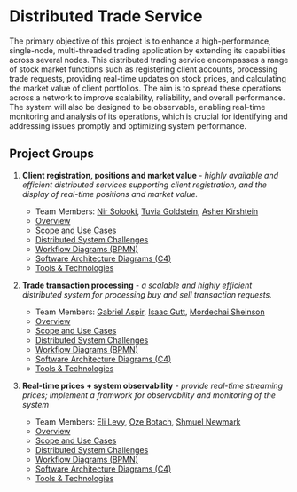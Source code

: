 # Distributed Trade Service

The primary objective of this project is to enhance a high-performance, single-node, multi-threaded trading application by extending its capabilities across several nodes. This distributed trading service encompasses a range of stock market functions such as registering client accounts, processing trade requests, providing real-time updates on stock prices, and calculating the market value of client portfolios. The aim is to spread these operations across a network to improve scalability, reliability, and overall performance. The system will also be designed to be observable, enabling real-time monitoring and analysis of its operations, which is crucial for identifying and addressing issues promptly and optimizing system performance.

## Project Groups

1. **Client registration, positions and market value** - _highly available and efficient distributed services supporting client registration, and the display of real-time positions and market value._
   - Team Members: [Nir Solooki](mailto:nsolooki@mail.yu.edu>), [Tuvia Goldstein](mailto:tjgoldst@mail.yu.edu), [Asher Kirshtein](mailto:ackirsht@mail.yu.edu>)
   - [Overview](./group-t1/README.md)
   - [Scope and Use Cases](./group-t1/scope.md)
   - [Distributed System Challenges](./group-t1/challenges.md)
   - [Workflow Diagrams (BPMN)](./group-t1/workflow.md)
   - [Software Architecture Diagrams (C4)](./group-t1/architecture.md)
   - [Tools & Technologies](./group-t1/technologies.md)

2. **Trade transaction processing** - _a scalable and highly efficient distributed system for processing buy and sell transaction requests._
   - Team Members: [Gabriel Aspir](mailto:gaspir@mail.yu.edu), [Isaac Gutt](mailto:igutt@mail.yu.edu), [Mordechai Sheinson](mailto:msheinso@mail.yu.edu)
   - [Overview](./group-t2/README.md)
   - [Scope and Use Cases](./group-t2/scope.md)
   - [Distributed System Challenges](./group-t2/challenges.md)
   - [Workflow Diagrams (BPMN)](./group-t2/workflow.md)
   - [Software Architecture Diagrams (C4)](./group-t2/architecture.md)
   - [Tools & Technologies](./group-t2/technologies.md)
  
3. **Real-time prices + system observability** - _provide real-time streaming prices; implement a framwork for observability and monitoring of the system_
   - Team Members: [Eli Levy](mailto:emlevy1@mail.yu.edu), [Oze Botach](mailto:obotach@mail.yu.edu), [Shmuel Newmark](mailto:snewmark@mail.yu.edu)
   - [Overview](./group-t3/README.md)
   - [Scope and Use Cases](./group-t3/scope.md)
   - [Distributed System Challenges](./group-t3/challenges.md)
   - [Workflow Diagrams (BPMN)](./group-t3/workflow.md)
   - [Software Architecture Diagrams (C4)](./group-t3/architecture.md)
   - [Tools & Technologies](./group-t3/technologies.md)
